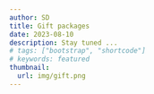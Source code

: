 ```yaml
---
author: SD
title: Gift packages
date: 2023-08-10
description: Stay tuned ...
# tags: ["bootstrap", "shortcode"]
# keywords: featured
thumbnail:
  url: img/gift.png
---
```


